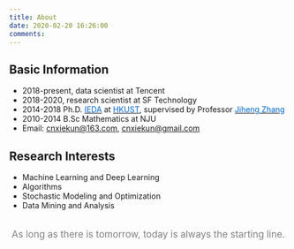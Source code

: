 ```yaml
---
title: About
date: 2020-02-20 16:26:00
comments:
---
```


## Basic Information
- 2018-present, data scientist at Tencent
- 2018-2020, research scientist at SF Technology
- 2014-2018 Ph.D. [<font color=#06c>IEDA</font>](https://www.ieda.ust.hk/eng/index.php) at [<font color=#06c>HKUST</font>](http://www.ust.hk), supervised by Professor [<font color=#06c>Jiheng Zhang</font>](https://reijz.github.io/)
- 2010-2014 B.Sc Mathematics at NJU
- Email: <font color=#5bc0de><cnxiekun@163.com></font>, <font color=#5bc0de><cnxiekun@gmail.com></font>


## Research Interests
- Machine Learning and Deep Learning
- Algorithms
- Stochastic Modeling and Optimization
- Data Mining and Analysis


<p style="text-align:center;font-size:17px;padding-top:20px; width : 500px; margin:0 auto; padding-bottom:50px; color:#000;"><font color="grey">As long as there is tomorrow, today is always the starting line.</font></p>
